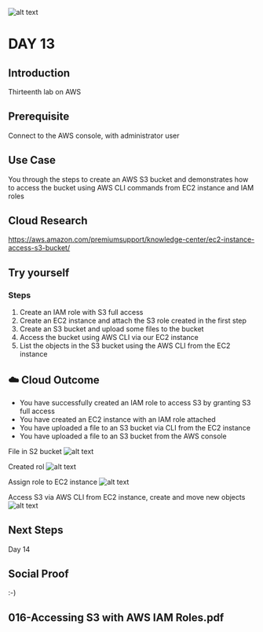 ![alt text]()

# DAY 13

## Introduction
Thirteenth lab on AWS

## Prerequisite
Connect to the AWS console, with administrator user

## Use Case
You through the steps to create an AWS S3 bucket and demonstrates how to access the bucket using AWS CLI commands from EC2 instance and IAM roles

## Cloud Research
https://aws.amazon.com/premiumsupport/knowledge-center/ec2-instance-access-s3-bucket/

## Try yourself
### Steps
1. Create an IAM role with S3 full access
2. Create an EC2 instance and attach the S3 role created in the first step
3. Create an S3 bucket and upload some files to the bucket
4. Access the bucket using AWS CLI via our EC2 instance
5. List the objects in the S3 bucket using the AWS CLI from the EC2 instance

## ☁️ Cloud Outcome
* You have successfully created an IAM role to access S3 by granting S3 full access
* You have created an EC2 instance with an IAM role attached
* You have uploaded a file to an S3 bucket via CLI from the EC2 instance
* You have uploaded a file to an S3 bucket from the AWS console

File in S2 bucket
![alt text]()

Created rol
![alt text]()

Assign role to EC2 instance
![alt text]()

Access S3 via AWS CLI from EC2 instance, create and move new objects
![alt text]()

## Next Steps
Day 14

## Social Proof
:-)

## 016-Accessing S3 with AWS IAM Roles.pdf
